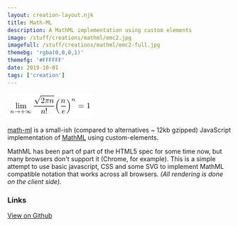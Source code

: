 ```yaml
---
layout: creation-layout.njk
title: Math-ML
description: A MathML implementation using custom elements
image: /stuff/creations/mathml/emc2.jpg
imagefull: /stuff/creations/mathml/emc2-full.jpg
themebg: 'rgba(0,0,0,1)'
themefg: '#FFFFFF'
date: 2019-10-01
tags: ['creation']
---
```


![MathML example](/stuff/creations/mathml/eq.png)

[math-ml](https://github.com/pshihn/math-ml) is a small-ish (compared to alternatives ~ 12kb gzipped) JavaScript implementation of [MathML](https://developer.mozilla.org/en-US/docs/Web/MathML) using custom-elements. 

MathML has been part of part of the HTML5 spec for some time now, but many browsers don't support it (Chrome, for example). This is a simple attempt to use basic javascript, CSS and some SVG to implement MathML compatible notation that works across all browsers. _(All rendering is done on the client side)._

### Links

[View on Github](https://github.com/pshihn/math-ml)